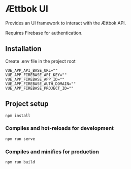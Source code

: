 # Ættbok UI

Provides an UI framework to interact with the Ættbok API.

Requires Firebase for authentication.

## Installation

Create .env file in the project root

```
VUE_APP_API_BASE_URL=""
VUE_APP_FIREBASE_API_KEY=""
VUE_APP_FIREBASE_APP_ID=""
VUE_APP_FIREBASE_AUTH_DOMAIN=""
VUE_APP_FIREBASE_PROJECT_ID=""
```
## Project setup
```
npm install
```

### Compiles and hot-reloads for development
```
npm run serve
```

### Compiles and minifies for production
```
npm run build
```
